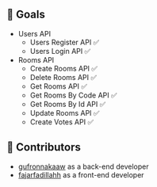 ## 🎯 Goals

- Users API
  - Users Register API ✅
  - Users Login API ✅
- Rooms API
  - Create Rooms API ✅
  - Delete Rooms API ✅
  - Get Rooms API ✅
  - Get Rooms By Code API ✅
  - Get Rooms By Id API ✅
  - Update Rooms API ✅
  - Create Votes API ✅

## 👥 Contributors

- [gufronnakaaw](https://github.com/gufronnakaaw) as a back-end developer
- [fajarfadillahh](https://github.com/fajarfadillahh) as a front-end developer
